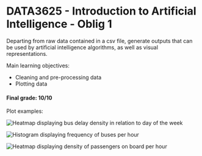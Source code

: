 # DATA3625 - Introduction to Artificial Intelligence - Oblig 1
Departing from raw data contained in a csv file, generate outputs that can be used by artificial intelligence algorithms, as well as visual representations.

Main learning objectives:
* Cleaning and pre-processing data
* Plotting data

#### Final grade: 10/10

Plot examples:

![Heatmap displaying bus delay density in relation to day of the week](https://github.com/anafvana/DAVE3625_Oblig1/blob/master/Plots/heatmap_bus_delay.png?raw=true)

![Histogram displaying frequency of buses per hour](https://github.com/anafvana/DAVE3625_Oblig1/blob/master/Plots/histogram_buses_per_hour.png?raw=true)

![Heatmap displaying density of passengers on board per hour](https://github.com/anafvana/DAVE3625_Oblig1/blob/master/Plots/heatmap_passengers_per_hour.png?raw=true)
